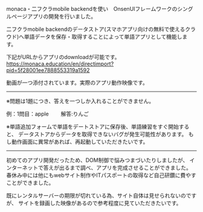 monaca・二フクラmobile backendを使い　OnsenUIフレームワークのシングルページアプリの開発を行いました。

二フクラmobile backendのデータストア(スマホアプリ向けの無料で使えるクラウド)へ単語データを保存・取得することによって単語アプリとして機能します。

下記がURLからアプリのdownloadが可能です。
https://monaca.education/en/directimport?pid=5f28001ee7888553319a1592

動画が一つ添付されています。実際のアプリ動作映像です。
___
※問題は1題につき、答えを一つしか入れることができません。

例：1問目：apple　 　解答:りんご

※単語追加フォームで単語をデートストアに保存後、単語練習をすぐ開始すると、
 データストアからデータを取得できないバグが発生可能性があります。
 もし動作画面に異常があれば、再起動していただきたいです。
___
初めてのアプリ開発だったため、DOM制御で悩みつまづいたりしましたが、
インターネットで答えが出るまで調べ、アプリを完成させることができました。
春休み中には他にもwebサイト制作やITパスポートの取得など自己研鑽に費やすことができました。

既にレンタルサーバーの期限が切れている為、サイト自体は見せられないのですが、
サイトを録画した映像があるので参考程度に見ていただきたいです。

